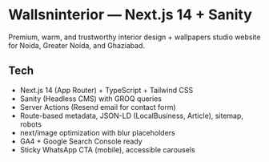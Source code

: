 # Wallsninterior — Next.js 14 + Sanity

Premium, warm, and trustworthy interior design + wallpapers studio website for Noida, Greater Noida, and Ghaziabad.

## Tech

- Next.js 14 (App Router) + TypeScript + Tailwind CSS
- Sanity (Headless CMS) with GROQ queries
- Server Actions (Resend email for contact form)
- Route-based metadata, JSON-LD (LocalBusiness, Article), sitemap, robots
- next/image optimization with blur placeholders
- GA4 + Google Search Console ready
- Sticky WhatsApp CTA (mobile), accessible carousels

##
